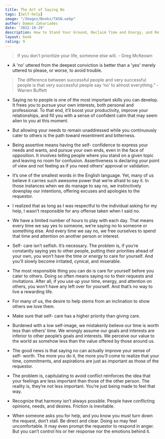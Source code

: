 ```yaml
---
title: The Art of Saying No
tags: [Self-help]
image: "/Images/Books/TASN.webp"
author: Damon Zahariades
date: '2022-10-29'
description: How to Stand Your Ground, Reclaim Time and Energy, and Refuse to be Taken for Granted
layout: book
rating: 9
---
```


> If you don't prioritize your life, someone else will. - Greg McKeown
 
- A 'no' uttered from the deepest conviction is better than a 'yes' merely uttered to please, or worse, to avoid trouble.

> The difference between successful people and very successful people is that very successful people say ‘no’ to almost everything.” - Warren Buffett
 
- Saying no to people is one of the most important skills you can develop. It frees you to pursue your own interests, both personal and professional. To that end, it’ll boost your productivity, improve your relationships, and fill you with a sense of confident calm that may seem alien to you at this moment.

- But allowing your needs to remain unaddressed while you continuously cater to others is the path toward resentment and bitterness.

- Being assertive means having the self- confidence to express your needs and wants, and pursue your own ends, even in the face of opposition. It involves telling people where you stand on a given topic and leaving no room for confusion. Assertiveness is declaring your point of view and not feeling as if you need others’ approval or validation.

- It’s one of the smallest words in the English language. Yet, many of us believe it carries such awesome power that we’re afraid to say it. In those instances when we do manage to say no, we instinctively downplay our intentions, offering excuses and apologies to the requestor.

- I realized that as long as I was respectful to the individual asking for my help, I wasn’t responsible for any offense taken when I said no.

- We have a limited number of hours to play with each day. That means every time we say yes to someone, we’re saying no to someone or something else. And every time we say no, we free ourselves to spend that time and attention on another person or interest.

- Self- care isn’t selfish. It’s necessary. The problem is, if you’re constantly saying yes to other people, putting their priorities ahead of your own, you won’t have the time or energy to care for yourself. And you’ll slowly become irritated, cynical, and miserable.

- The most responsible thing you can do is care for yourself before you cater to others. Doing so often means saying no to their requests and invitations. After all, if you use up your time, energy, and attention on others, you won’t have any left over for yourself. And that’s no way to live a rewarding life.

- For many of us, the desire to help stems from an inclination to show others we love them.

- Make sure that self- care has a higher priority than giving care.

- Burdened with a low self-image, we mistakenly believe our time is worth less than others’ time. We wrongly assume our goals and interests are inferior to other people’s goals and interests. We perceive our value to the world as somehow less than the value offered by those around us.

- The good news is that saying no can actually improve your sense of self- worth. The more you do it, the more you’ll come to realize that your time, commitments, and aspirations are just as important as those of the requestor.

- The problem is, capitulating to avoid conflict reinforces the idea that your feelings are less important than those of the other person. The reality is, they’re not less important. You’re just being made to feel that way.

- Recognize that harmony isn’t always possible. People have conflicting opinions, needs, and desires. Friction is inevitable.

- When someone asks you for help, and you know you must turn down the request, don’t stall. Be direct and clear. Doing so may feel uncomfortable. It may even prompt the requestor to respond in anger. But you can’t control his or her response nor the emotions behind it.